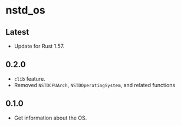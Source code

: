 # nstd_os
## Latest
- Update for Rust 1.57.
## 0.2.0
- `clib` feature.
- Removed `NSTDCPUArch`, `NSTDOperatingSystem`, and related functions
## 0.1.0
- Get information about the OS.
